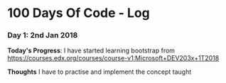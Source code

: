 # 100 Days Of Code - Log

### Day 1: 2nd Jan 2018

**Today's Progress**: I have started learning bootstrap from https://courses.edx.org/courses/course-v1:Microsoft+DEV203x+1T2018

**Thoughts** I have to practise and implement the concept taught


